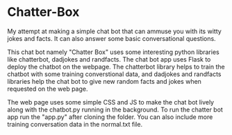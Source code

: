 # Chatter-Box
My attempt at making a simple chat bot that can ammuse you with its witty jokes and facts. It can also answer some basic conversational questions.

This chat bot namely "Chatter Box" uses some interesting python libraries like chatterbot, dadjokes and randfacts. 
The chat bot app uses Flask to deploy the chatbot on the webpage. 
The chatterbot library helps to train the chatbot with some training converstional data, and dadjokes and randfacts libraries help the chat bot
to give new random facts and jokes when requested on the web page.

The web page uses some simple CSS and JS to make the chat bot lively along with the chatbot.py running in the background.
To run the chatter bot app run the "app.py" after cloning the folder. You can also include more training conversation data in the normal.txt file.
